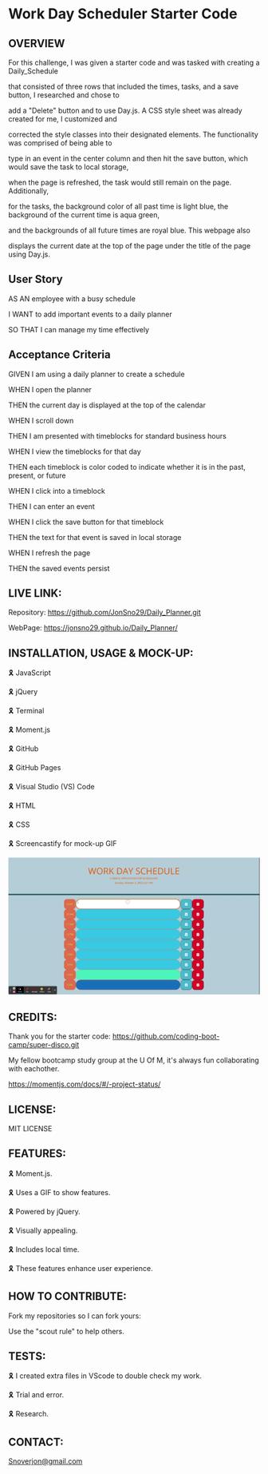 # Work Day Scheduler Starter Code

## OVERVIEW

For this challenge, I was given a starter code and was tasked with creating a Daily_Schedule 

that consisted of three rows that included the times, tasks, and a save button, I researched and chose to

add a "Delete" button and to use Day.js. A CSS style sheet was already created for me, I customized and 

corrected the style classes into their designated elements. The functionality was comprised of being able to 

type in an event in the center column and then hit the save button, which would save the task to local storage,

when the page is refreshed, the task would still remain on the page. Additionally, 

for the tasks, the background color of all past time is light blue, the background of the current time is aqua green,

and the backgrounds of all future times are royal blue. This webpage also 

displays the current date at the top of the page under the title of the page using Day.js.

## User Story

AS AN employee with a busy schedule

I WANT to add important events to a daily planner

SO THAT I can manage my time effectively

## Acceptance Criteria

GIVEN I am using a daily planner to create a schedule

WHEN I open the planner

THEN the current day is displayed at the top of the calendar

WHEN I scroll down

THEN I am presented with timeblocks for standard business hours

WHEN I view the timeblocks for that day

THEN each timeblock is color coded to indicate whether it is in the past, present, or future

WHEN I click into a timeblock

THEN I can enter an event

WHEN I click the save button for that timeblock

THEN the text for that event is saved in local storage

WHEN I refresh the page

THEN the saved events persist

## LIVE LINK:

Repository: https://github.com/JonSno29/Daily_Planner.git

WebPage: https://jonsno29.github.io/Daily_Planner/

## INSTALLATION, USAGE & MOCK-UP:

🎗 JavaScript

🎗 jQuery

🎗 Terminal

🎗 Moment.js

🎗 GitHub

🎗 GitHub Pages

🎗 Visual Studio (VS) Code

🎗 HTML

🎗 CSS

🎗 Screencastify for mock-up GIF

![](ScheduleMU.gif)
 
## CREDITS:

Thank you for the starter code: https://github.com/coding-boot-camp/super-disco.git

My fellow bootcamp study group at the U Of M, it's always fun collaborating with eachother.

https://momentjs.com/docs/#/-project-status/

## LICENSE:

MIT LICENSE

## FEATURES:

🎗 Moment.js.

🎗 Uses a GIF to show features.

🎗 Powered by jQuery.

🎗 Visually appealing.

🎗 Includes local time.

🎗 These features enhance user experience.

## HOW TO CONTRIBUTE:

Fork my repositories so I can fork yours:

Use the "scout rule" to help others.

## TESTS:

🎗 I created extra files in VScode to double check my work.

🎗 Trial and error.

🎗 Research.

## CONTACT:

Snoverjon@gmail.com
